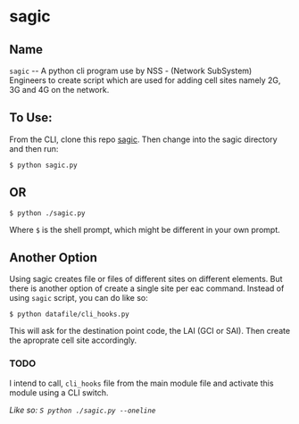 # sagic

## Name

`sagic` -- A python cli program use by NSS - (Network SubSystem) Engineers to create script which are used
for adding cell sites namely 2G, 3G and 4G on the network.

## To Use:

From the CLI, clone this repo [sagic](https://github.com/2teez/sagic).
Then change into the sagic directory and then run:

```
$ python sagic.py
```

## OR

```
$ python ./sagic.py
```
Where `$` is the shell prompt, which might be different in your own prompt.

## Another Option

Using sagic creates file or files of different sites on different elements. But there is another
option of create a single site per eac command.
Instead of using `sagic` script, you can do like so:

```
$ python datafile/cli_hooks.py
```

This will ask for the destination point code, the LAI (GCI or SAI). Then create the aproprate cell site accordingly.

### TODO

I intend to call, `cli_hooks` file from the main module file and activate this module using a CLI switch.

*Like so: `S python ./sagic.py --oneline`*
